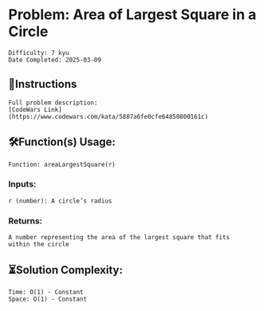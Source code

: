# Problem: Area of Largest Square in a Circle
	Difficulty: 7 kyu
	Date Completed: 2025-03-09

## 📜Instructions
	Full problem description:
	[CodeWars Link](https://www.codewars.com/kata/5887a6fe0cfe64850800161c)

## 🛠Function(s) Usage:
	Function: areaLargestSquare(r)

### Inputs:
	r (number): A circle’s radius

### Returns:
	A number representing the area of the largest square that fits
	within the circle

## ⏳Solution Complexity:
	Time: O(1) - Constant
	Space: O(1) - Constant
